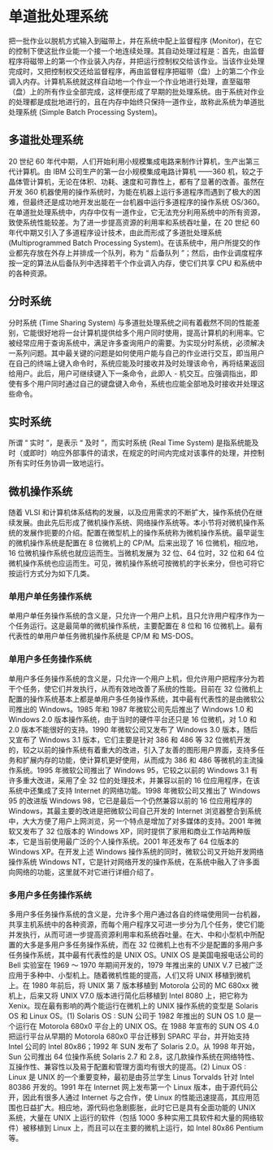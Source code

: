 # 单道批处理系统

把一批作业以脱机方式输入到磁带上，并在系统中配上监督程序 (Monitor)，在它的控制下使这批作业能一个接一个地连续处理。其自动处理过程是：首先，由监督程序将磁带上的第一个作业装入内存，并把运行控制权交给该作业。当该作业处理完成时，又把控制权交还给监督程序，再由监督程序把磁带（盘）上的第二个作业调入内存。计算机系统就这样自动地一个作业一个作业地进行处理，直至磁带（盘）上的所有作业全部完成，这样便形成了早期的批处理系统。由于系统对作业的处理都是成批地进行的，且在内存中始终只保持一道作业，故称此系统为单道批处理系统 (Simple Batch Processing System)。

## 多道批处理系统

20 世纪 60 年代中期，人们开始利用小规模集成电路来制作计算机，生产出第三代计算机。由 IBM 公司生产的第一台小规模集成电路计算机 ——360 机，较之于晶体管计算机，无论在体积、功耗、速度和可靠性上，都有了显著的改善。虽然在开发 360 机器使用的操作系统时，为能在机器上运行多道程序而遇到了极大的困难，但最终还是成功地开发出能在一台机器中运行多道程序的操作系统 OS/360。在单道批处理系统中，内存中仅有一道作业，它无法充分利用系统中的所有资源，致使系统性能较差。为了进一步提高资源的利用率和系统吞吐量，在 20 世纪 60 年代中期又引入了多道程序设计技术，由此而形成了多道批处理系统 (Multiprogrammed Batch Processing System)。在该系统中，用户所提交的作业都先存放在外存上并排成一个队列，称为 “ 后备队列 ”；然后，由作业调度程序按一定的算法从后备队列中选择若干个作业调入内存，使它们共享 CPU 和系统中的各种资源。

## 分时系统

分时系统 (Time Sharing System) 与多道批处理系统之间有着截然不同的性能差别，它能很好地将一台计算机提供给多个用户同时使用，提高计算机的利用率。它被经常应用于查询系统中，满足许多查询用户的需要。为实现分时系统，必须解决一系列问题。其中最关键的问题是如何使用户能与自己的作业进行交互，即当用户在自己的终端上键入命令时，系统应能及时接收并及时处理该命令，再将结果返回给用户。此后，用户可继续键入下一条命令，此即人 - 机交互。应强调指出，即使有多个用户同时通过自己的键盘键入命令，系统也应能全部地及时接收并处理这些命令。

## 实时系统

所谓 “ 实时 ”，是表示 “ 及时 ”，而实时系统 (Real Time System) 是指系统能及时（或即时）响应外部事件的请求，在规定的时间内完成对该事件的处理，并控制所有实时任务协调一致地运行。

## 微机操作系统

随着 VLSI 和计算机体系结构的发展，以及应用需求的不断扩大，操作系统仍在继续发展。由此先后形成了微机操作系统、网络操作系统等。本小节将对微机操作系统的发展作扼要的介绍。配置在微型机上的操作系统称为微机操作系统。最早诞生的微机操作系统是配置在 8 位微机上的 CP/M。后来出现了 16 位微机，相应地，16 位微机操作系统也就应运而生。当微机发展为 32 位、64 位时，32 位和 64 位微机操作系统也应运而生。可见，微机操作系统可按微机的字长来分，但也可将它按运行方式分为如下几类。

### 单用户单任务操作系统

单用户单任务操作系统的含义是，只允许一个用户上机，且只允许用户程序作为一个任务运行。这是最简单的微机操作系统，主要配置在 8 位和 16 位微机上。最有代表性的单用户单任务微机操作系统是 CP/M 和 MS-DOS。

### 单用户多任务操作系统

单用户多任务操作系统的含义是，只允许一个用户上机，但允许用户把程序分为若干个任务，使它们并发执行，从而有效地改善了系统的性能。目前在 32 位微机上配置的操作系统基本上都是单用户多任务操作系统，其中最有代表性的是由微软公司推出的 Windows。1985 年和 1987 年微软公司先后推出了 Windows 1.0 和 Windows 2.0 版本操作系统，由于当时的硬件平台还只是 16 位微机，对 1.0 和 2.0 版本不能很好的支持。1990 年微软公司又发布了 Windows 3.0 版本，随后又宣布了 Windows 3.1 版本，它们主要是针对 386 和 486 等 32 位微机开发的，较之以前的操作系统有着重大的改进，引入了友善的图形用户界面，支持多任务和扩展内存的功能，使计算机更好使用，从而成为 386 和 486 等微机的主流操作系统。1995 年微软公司推出了 Windows 95，它较之以前的 Windows 3.1 有许多重大改进，采用了全 32 位的处理技术，并兼容以前的 16 位应用程序，在该系统中还集成了支持 Internet 的网络功能。1998 年微软公司又推出了 Windows 95 的改进版 Windows 98，它已是最后一个仍然兼容以前的 16 位应用程序的 Windows，其最主要的改进是把微软公司自己开发的 Internet 浏览器整合到系统中，大大方便了用户上网浏览，另一个特点是增加了对多媒体的支持。2001 年微软又发布了 32 位版本的 Windows XP，同时提供了家用和商业工作站两种版本，它是当前使用最广泛的个人操作系统。2001 年还发布了 64 位版本的 Windows XP。在开发上述 Windows 操作系统的同时，微软公司又开始开发网络操作系统 Windows NT，它是针对网络开发的操作系统，在系统中融入了许多面向网络的功能，这里就不对它进行详细介绍了。

### 多用户多任务操作系统

多用户多任务操作系统的含义是，允许多个用户通过各自的终端使用同一台机器，共享主机系统中的各种资源，而每个用户程序又可进一步分为几个任务，使它们能并发执行，从而可进一步提高资源利用率和系统吞吐量。在大、中和小型机中所配置的大多是多用户多任务操作系统，而在 32 位微机上也有不少是配置的多用户多任务操作系统，其中最有代表性的是 UNIX OS。UNIX OS 是美国电报电话公司的 Bell 实验室在 1969 ～ 1970 年期间开发的，1979 年推出来的 UNIX V.7 已被广泛应用于多种中、小型机上。随着微机性能的提高，人们又将 UNIX 移植到微机上。在 1980 年前后，将 UNIX 第 7 版本移植到 Motorola 公司的 MC 680xx 微机上，后来又将 UNIX V7.0 版本进行简化后移植到 Intel 8080 上，把它称为 Xenix。现在最有影响的两个能运行在微机上的 UNIX 操作系统的变型是 Solaris OS 和 Linux OS。(1) Solaris OS : SUN 公司于 1982 年推出的 SUN OS 1.0 是一个运行在 Motorola 680x0 平台上的 UNIX OS。在 1988 年宣布的 SUN OS 4.0 把运行平台从早期的 Motorola 680x0 平台迁移到 SPARC 平台，并开始支持 Intel 公司的 Intel 80x86；1992 年 SUN 发布了 Solaris 2.0。从 1998 年开始，Sun 公司推出 64 位操作系统 Solaris 2.7 和 2.8，这几款操作系统在网络特性、互操作性、兼容性以及易于配置和管理方面均有很大的提高。(2) Linux OS : Linux 是 UNIX 的一个重要变种，最初是由芬兰学生 Linus Torvalds 针对 Intel 80386 开发的。1991 年在 Internet 网上发布第一个 Linux 版本，由于源代码公开，因此有很多人通过 Internet 与之合作，使 Linux 的性能迅速提高，其应用范围也日益扩大。相应地，源代码也急剧膨胀，此时它已是具有全面功能的 UNIX 系统，大量在 UNIX 上运行的软件（包括 1000 多种实用工具软件和大量的网络软件）被移植到 Linux 上，而且可以在主要的微机上运行，如 Intel 80x86 Pentium 等。
